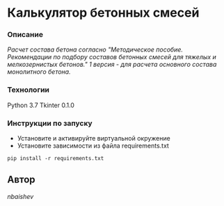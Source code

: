 # Калькулятор бетонных смесей
### Описание
*Расчет состава бетона согласно "Методическое пособие. Рекомендации по подбору составов бетонных смесей для тяжелых и мелкозернистых бетонов." 1 версия - для расчета основного состава монолитного бетона.*
### Технологии
Python 3.7
Tkinter 0.1.0
### Инструкции по запуску
- Установите и активируйте виртуальной окружение
- Установите зависимости из файла requirements.txt
```
pip install -r requirements.txt
```
## Автор
_nbaishev_